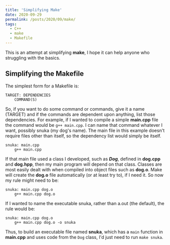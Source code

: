```yaml
---
title: 'Simplifying Make'
date: 2020-09-29
permalink: /posts/2020/09/make/
tags:
  - C++
  - make
  - Makefile
---
```


This is an attempt at simplifying **make**, I hope it can help anyone who struggling with the basics.

## Simplifying the Makefile

The simplest form for a Makefile is:
```make
TARGET: DEPENDENCIES
	COMMAND(S)
```

So, if you want to do some command or commands, give it a name (TARGET) and if the commands are dependent upon anything, list those dependencies.
For example, if I wanted to compile a simple **main.cpp** file the command would be `g++ main.cpp`.
I can name that command whatever I want, possibly snuka (my dog's name).
The main file in this example doesn't require files other than itself, so the dependency list would simply be itself.

```make
snuka: main.cpp
	g++ main.cpp
```

If that main file used a class I developed, such as ***Dog***, defined in **dog.cpp** and **dog.hpp**, then my main program will depend on that class.
Classes are most easily dealt with when compiled into object files such as **dog.o**.
Make will create the **dog.o** file automatically (or at least try to), if I need it.
So now my rule might need to be:
```make
snuka: main.cpp dog.o
	g++ main.cpp dog.o
```

If I wanted to name the executable snuka, rather than a.out (the default), the rule would be:
```make
snuka: main.cpp dog.o
	g++ main.cpp dog.o -o snuka
```

Thus, to build an executable file named **snuka**, which has a `main` function in **main.cpp** and uses code from the `Dog` class, I'd just need to run `make snuka`.
